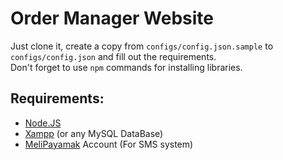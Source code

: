 # Order Manager Website

Just clone it, create a copy from `configs/config.json.sample` to `configs/config.json` and fill out the requirements.\
Don't forget to use `npm` commands for installing libraries.

## Requirements:
* [Node.JS](https://nodejs.org/en/download/package-manager)
* [Xampp](https://www.apachefriends.org/download.html) (or any MySQL DataBase)
* [MeliPayamak](https://www.melipayamak.com/) Account (For SMS system)
